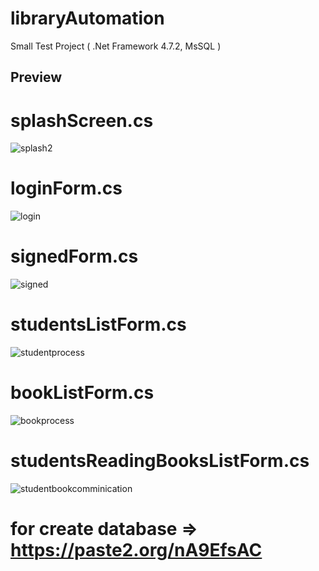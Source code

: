 # libraryAutomation
Small Test Project ( .Net Framework 4.7.2, MsSQL )

Preview
-----------------------

# splashScreen.cs

![splash2](https://user-images.githubusercontent.com/90245432/210170894-3c44cb0d-5a3b-4b0e-89c8-7ae36a2a4e2e.PNG)

# loginForm.cs

![login](https://user-images.githubusercontent.com/90245432/210170934-9118f011-56ef-471c-8505-15edfc63416b.PNG)

# signedForm.cs

![signed](https://user-images.githubusercontent.com/90245432/210170945-020797ac-0b87-41f4-a161-55e80e55c36f.PNG)

# studentsListForm.cs

![studentprocess](https://user-images.githubusercontent.com/90245432/210170968-62b3b587-ce80-46d2-922a-aac7054e9c4d.PNG)

# bookListForm.cs

![bookprocess](https://user-images.githubusercontent.com/90245432/210170976-9fd569f2-8e21-46d8-8670-a9b15b298458.PNG)

# studentsReadingBooksListForm.cs

![studentbookcomminication](https://user-images.githubusercontent.com/90245432/210170986-e9553089-8b99-4c18-98b0-f03acc0d1e88.PNG)

# for create database => https://paste2.org/nA9EfsAC
